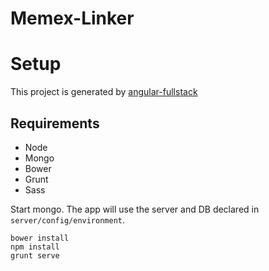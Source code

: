 # Memex-Linker

# Setup
This project is generated by [angular-fullstack](https://github.com/DaftMonk/generator-angular-fullstack)

## Requirements
- Node
- Mongo
- Bower
- Grunt
- Sass

Start mongo. The app will use the server and DB declared in `server/config/environment`. 

```
bower install
npm install
grunt serve
```

